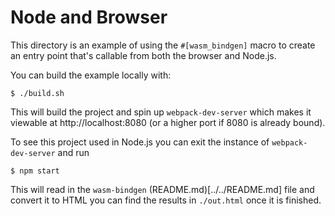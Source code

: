 # Node and Browser


This directory is an example of using the `#[wasm_bindgen]` macro to create an
entry point that's callable from both the browser and Node.js. 

You can build the example locally with:

```
$ ./build.sh
```
This will build the project and spin up `webpack-dev-server` which makes it viewable at http://localhost:8080 
(or a higher port if 8080 is already bound).

To see this project used in Node.js you can exit the instance of `webpack-dev-server` and run

```
$ npm start
```

This will read in the `wasm-bindgen` (README.md)[../../README.md] file and convert it to HTML
you can find the results in `./out.html` once it is finished.

